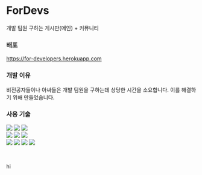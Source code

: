 # ForDevs

개발 팀원 구하는 게시판(메인) + 커뮤니티

### 배포
https://for-developers.herokuapp.com

### 개발 이유
비전공자들이나 아싸들은 개발 팀원을 구하는데 상당한 시간을 소요합니다.
이를 해결하기 위해 만들었습니다.

### 사용 기술
![](https://img.shields.io/badge/Pug-v3.0.2-A86454?style=flat&logo=pug&logoColor=A86454) ![](https://img.shields.io/badge/SASS-v1.47.0-CC6699?style=flat&logo=sass&logoColor=CC6699) ![](https://img.shields.io/badge/Javascript-5e5c5c?style=flat&logo=javascript&logoColor=F7DF1E)  
![](https://img.shields.io/badge/Express-v4.17.1-000000?style=flat&logo=express&logoColor=000000) ![](https://img.shields.io/badge/Passport-v0.5.2-34E27A?style=flat&logo=passport&logoColor=34E27A)
![](https://img.shields.io/badge/MongoDB-v5.0.3-47A248?style=flat&logo=mongodb&logoColor=47A248)  
![](https://img.shields.io/badge/Babel-5e5c5c?style=flat&logo=babel&logoColor=F9DC3E) ![](https://img.shields.io/badge/Nodemon-v2.0.15-76D04B?style=flat&logo=nodemon&logoColor=76D04B) ![](https://img.shields.io/badge/Webpack-v5.64.0-8DD6F9?style=flat&logo=webpack&logoColor=8DD6F9)
![](https://img.shields.io/badge/Heroku-5e5c5c?style=flat&logo=heroku&logoColor=430098)

<br/>
                              
hi
